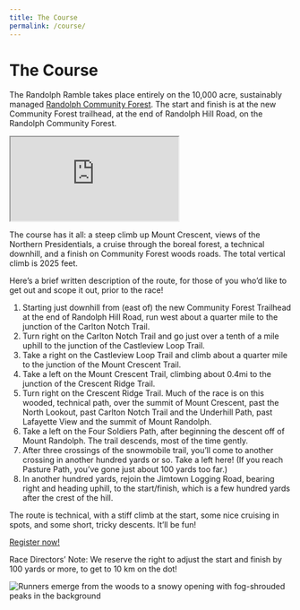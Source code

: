 ```yaml
---
title: The Course
permalink: /course/
---
```


# The Course

The Randolph Ramble takes place entirely on the 10,000 acre, sustainably managed [Randolph Community Forest](http://Randolphforest.org). The start and finish is at the new Community Forest trailhead, at the end of Randolph Hill Road, on the Randolph Community Forest.

<div class="embed-responsive">
  <iframe src='https://www.gaiagps.com/public/TXhi395IW3A1wYRrOSy216f6?embed=True' loading="lazy" class="embed-responsive-item"></iframe>
</div>

The course has it all: a steep climb up Mount Crescent, views of the Northern Presidentials, a cruise through the boreal forest, a technical downhill, and a finish on Community Forest woods roads. The total vertical climb is 2025 feet.

Here’s a brief written description of the route, for those of you who’d like to get out and scope it out, prior to the race!

1.  Starting just downhill from (east of) the new Community Forest Trailhead at the end of Randolph Hill Road, run west about a quarter mile to the junction of the Carlton Notch Trail.
2.  Turn right on the Carlton Notch Trail and go just over a tenth of a mile uphill to the junction of the Castleview Loop Trail.
3.  Take a right on the Castleview Loop Trail and climb about a quarter mile to the junction of the Mount Crescent Trail.
4.  Take a left on the Mount Crescent Trail, climbing about 0.4mi to the junction of the Crescent Ridge Trail.
5.  Turn right on the Crescent Ridge Trail. Much of the race is on this wooded, technical path, over the summit of Mount Crescent, past the North Lookout, past Carlton Notch Trail and the Underhill Path, past Lafayette View and the summit of Mount Randolph.
6.  Take a left on the Four Soldiers Path, after beginning the descent off of Mount Randolph. The trail descends, most of the time gently.
7.  After three crossings of the snowmobile trail, you’ll come to another crossing in another hundred yards or so. Take a left here! (If you reach Pasture Path, you’ve gone just about 100 yards too far.)
8.  In another hundred yards, rejoin the Jimtown Logging Road, bearing right and heading uphill, to the start/finish, which is a few hundred yards after the crest of the hill.

The route is technical, with a stiff climb at the start, some nice cruising in spots, and some short, tricky descents. It’ll be fun!

<div class="mt-4">
  <a href="https://ultrasignup.com/register.aspx?eid=10691" class="btn btn-register" target="_blank">
    <span class="mr-2">Register now!</span>
  </a>
</div>

Race Directors’ Note: We reserve the right to adjust the start and finish by 100 yards or more, to get to 10 km on the dot!

![Runners emerge from the woods to a snowy opening with fog-shrouded peaks in the background](/images/randolph-8.jpg)
